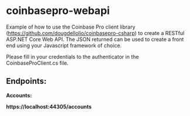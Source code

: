 # coinbasepro-webapi
Example of how to use the Coinbase Pro client library (https://github.com/dougdellolio/coinbasepro-csharp) to create a RESTful ASP.NET Core Web API. The JSON returned can be used to create a front end using your Javascript framework of choice.

Please fill in your credentials to the authenticator in the CoinbaseProClient.cs file.

## <b>Endpoints<b>:

Accounts:

https://localhost:44305/accounts

